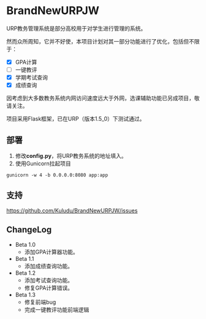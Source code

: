 # BrandNewURPJW

URP教务管理系统是部分高校用于对学生进行管理的系统。

然而众所周知，它并不好使，本项目计划对其一部分功能进行了优化，包括但不限于：

- [x] GPA计算
- [ ] 一键教评
- [x] 学期考试查询
- [x] 成绩查询

因考虑到大多数教务系统内网访问速度远大于外网，选课辅助功能已另成项目，敬请关注。

项目采用Flask框架，已在URP（版本1.5_0）下测试通过。

## 部署

1. 修改**config.py**，将URP教务系统的地址填入。
2. 使用Gunicorn拉起项目

```
gunicorn -w 4 -b 0.0.0.0:8080 app:app
```

## 支持

https://github.com/Kuludu/BrandNewURPJW/issues

## ChangeLog

* Beta 1.0
  * 添加GPA计算器功能。
* Beta 1.1
  * 添加成绩查询功能。
* Beta 1.2
  * 添加考试查询功能。
  * 修复GPA计算错误。
* Beta 1.3
  * 修复前端bug
  * 完成一键教评功能前端逻辑
